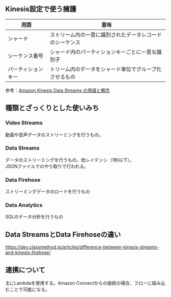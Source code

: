 ## Kinesis設定で使う擁護
|  用語  |  意味  |
| ---- | ---- |
|  シャード  |  ストリーム内の一意に識別されたデータレコードのシーケンス  |
|  シーケンス番号  |  シャード内のパーティションキーごとに一意な識別子  |
|  パーティションキー  |  トリーム内のデータをシャード単位でグループ化させるもの  |
  
参考：[Amazon Kinesis Data Streams の用語と概念](https://docs.aws.amazon.com/ja_jp/streams/latest/dev/key-concepts.html)
  
## 種類とざっくりとした使いみち
### Video Streams
動画や音声データのストリーミングを行うもの。
  
### Data Streams
データのストリーミングを行うもの。低レイテンシ（1秒以下）。  
JSONファイルでのやり取りで行われる。
  
### Data Firehose
ストリーミングデータのロードを行うもの
  
### Data Analytics
SQLのデータ分析を行うもの
  
## Data StreamsとData Firehoseの違い
https://dev.classmethod.jp/articles/difference-between-kinesis-streams-and-kinesis-firehose/

## 連携について
主にLambdaを使用する。Amazon Connectからの接続の場合、フローに組み込むことで可能になる。
